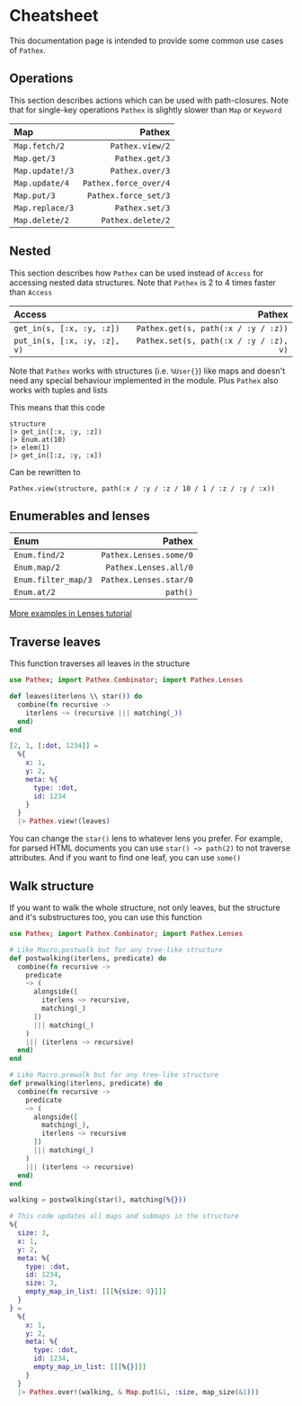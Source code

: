 # Cheatsheet

This documentation page is intended to provide some common use cases of `Pathex`.

## Operations

This section describes actions which can be used with path-closures.
Note that for single-key operations `Pathex` is slightly slower than `Map` or `Keyword`

| Map             | Pathex                |
|:----------------|----------------------:|
| `Map.fetch/2`   | `Pathex.view/2`       |
| `Map.get/3`     | `Pathex.get/3`        |
| `Map.update!/3` | `Pathex.over/3`       |
| `Map.update/4`  | `Pathex.force_over/4` |
| `Map.put/3`     | `Pathex.force_set/3`  |
| `Map.replace/3` | `Pathex.set/3`        |
| `Map.delete/2`  | `Pathex.delete/2`     |

## Nested

This section describes how `Pathex` can be used instead of `Access` for accessing nested data structures.
Note that `Pathex` is 2 to 4 times faster than `Access`

| Access                             | Pathex                                      |
|:-----------------------------------|--------------------------------------------:|
| `get_in(s, [:x, :y, :z])`          | `Pathex.get(s, path(:x / :y / :z))`         |
| `put_in(s, [:x, :y, :z], v)`       | `Pathex.set(s, path(:x / :y / :z), v)`      |

Note that `Pathex` works with structures (i.e. `%User{}`) like maps and doesn't need any special behaviour implemented in the module. Plus `Pathex` also works with tuples and lists

This means that this code
```
structure
|> get_in([:x, :y, :z])
|> Enum.at(10)
|> elem(1)
|> get_in([:z, :y, :x])
```

Can be rewritten to
```
Pathex.view(structure, path(:x / :y / :z / 10 / 1 / :z / :y / :x))
```

## Enumerables and lenses

| Enum                | Pathex                 |
|:--------------------|-----------------------:|
| `Enum.find/2`       | `Pathex.Lenses.some/0` |
| `Enum.map/2`        | `Pathex.Lenses.all/0`  |
| `Enum.filter_map/3` | `Pathex.Lenses.star/0` |
| `Enum.at/2`         | `path()`               |

[More examples in Lenses tutorial](lenses.md)

## Traverse leaves

This function traverses all leaves in the structure

```elixir
use Pathex; import Pathex.Combinator; import Pathex.Lenses

def leaves(iterlens \\ star()) do
  combine(fn recursive ->
    iterlens ~> (recursive ||| matching(_))
  end)
end

[2, 1, [:dot, 1234]] =
  %{
    x: 1,
    y: 2,
    meta: %{
      type: :dot,
      id: 1234
    }
  }
  |> Pathex.view!(leaves)
```

You can change the `star()` lens to whatever lens you prefer.
For example, for parsed HTML documents you can use `star() ~> path(2)` to
not traverse attributes. And if you want to find one leaf, you can use `some()`

## Walk structure

If you want to walk the whole structure, not only leaves, but the structure and
it's substructures too, you can use this function

```elixir
use Pathex; import Pathex.Combinator; import Pathex.Lenses

# Like Macro.postwalk but for any tree-like structure
def postwalking(iterlens, predicate) do
  combine(fn recursive ->
    predicate
    ~> (
      alongside([
        iterlens ~> recursive,
        matching(_)
      ])
      ||| matching(_)
    )
    ||| (iterlens ~> recursive)
  end)
end

# Like Macro.prewalk but for any tree-like structure
def prewalking(iterlens, predicate) do
  combine(fn recursive ->
    predicate
    ~> (
      alongside([
        matching(_),
        iterlens ~> recursive
      ])
      ||| matching(_)
    )
    ||| (iterlens ~> recursive)
  end)
end

walking = postwalking(star(), matching(%{}))

# This code updates all maps and submaps in the structure
%{
  size: 3,
  x: 1,
  y: 2,
  meta: %{
    type: :dot,
    id: 1234,
    size: 3,
    empty_map_in_list: [[[%{size: 0}]]]
  }
} =
  %{
    x: 1,
    y: 2,
    meta: %{
      type: :dot,
      id: 1234,
      empty_map_in_list: [[[%{}]]]
    }
  }
  |> Pathex.over!(walking, & Map.put(&1, :size, map_size(&1)))
```
